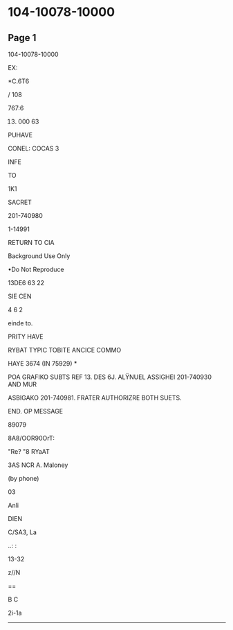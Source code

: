 # 104-10078-10000

## Page 1

104-10078-10000

EX:

*C.6T6

/ 108

767:6

13. 000 63

PUHAVE

CONEL: COCAS 3

INFE

TO

1K1

SACRET

201-740980

1-14991

RETURN TO CIA

Background Use Only

•Do Not Reproduce

13DE6 63 22

SIE CEN

4 6 2

einde to.

PRITY HAVE

RYBAT TYPIC TOBITE ANCICE COMMO

HAYE 3674 (IN 75929) *

POA GRAFIKO SUBTS REF 13. DES 6J. ALŸNUEL ASSIGHEI 201-740930 AND MUR

ASBIGAKO 201-740981. FRATER AUTHORIZRE BOTH SUETS.

END. OP MESSAGE

89079

8A8/OOR90OrT:

"Re? "8 RYaAT

3AS NCR A. Maloney

(by phone)

03

Anli

DIEN

C/SA3, La

..: :

13-32

z//N

==

B C

2i-1a

---

